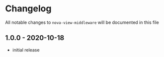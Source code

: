 # Changelog

All notable changes to `nova-view-middleware` will be documented in this file

## 1.0.0 - 2020-10-18

- initial release
